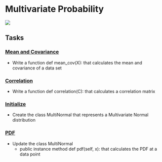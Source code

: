 # Multivariate Probability

![](https://holbertonintranet.s3.amazonaws.com/uploads/medias/2019/5/108edd4c06fdede87f5e.png?X-Amz-Algorithm=AWS4-HMAC-SHA256&X-Amz-Credential=AKIARDDGGGOUWMNL5ANN%2F20210213%2Fus-east-1%2Fs3%2Faws4_request&X-Amz-Date=20210213T021456Z&X-Amz-Expires=86400&X-Amz-SignedHeaders=host&X-Amz-Signature=775e1d1be717c1d4aca679fbcf37b27030901fca59f42669c04a9f2cb9d8d3ae)

## Tasks

### [Mean and Covariance](./0-mean_cov.py)
- Write a function def mean_cov(X): that calculates the mean and covariance of a data set

### [Correlation](./1-correlation.py)
- Write a function def correlation(C): that calculates a correlation matrix

### [Initialize](./multinormal.py)
- Create the class MultiNormal that represents a Multivariate Normal distribution

### [PDF](./multinormal.py)
- Update the class MultiNormal
    - public instance method def pdf(self, x): that calculates the PDF at a data point